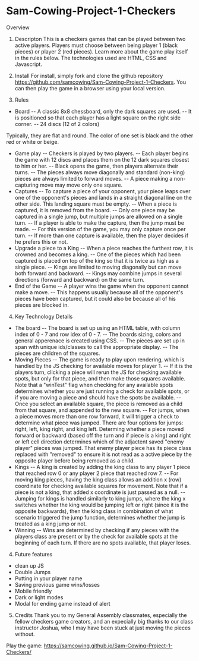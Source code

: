# Sam-Cowing-Project-1-Checkers
Overview
1. Descripton
This is a checkers games that can be played between two active players. Players must choose between being player 1 (black pieces) or player 2 (red pieces). Learn more about the game play itself in the rules below. The technologies used are HTML, CSS and Javascript. 

2. Install 
For install, simply fork and clone the github repository <https://github.com/samcowing/Sam-Cowing-Project-1-Checkers>. You can then play the game in a browser using your local version.

3. Rules
- Board 
-- A classic 8x8 chessboard, only the dark squares are used.
-- It is positioned so that each player has a light square on the right side corner.
-- 24 discs (12 of 2 colors)

Typically, they are flat and round. The color of one set is black and the other red or white or beige.
- Game play
-- Checkers is played by two players.
-- Each player begins the game with 12 discs and places them on the 12 dark squares closest to him or her.
-- Black opens the game, then players alternate their turns.
-- The pieces always move diagonally and standard (non-king) pieces are always limited to forward moves.
-- A piece making a non-capturing move may move only one square.
- Captures 
-- To capture a piece of your opponent, your piece leaps over one of the opponent's pieces and lands in a straight diagonal line on the other side. This landing square must be empty.
-- When a piece is captured, it is removed from the board.
-- Only one piece may be captured in a single jump, but multiple jumps are allowed on a single turn.
-- If a player is able to make the capture, then the jump must be made.
-- For this version of the game, you may only capture once per turn.
-- If more than one capture is available, then the player decides if he prefers this or not.
- Upgrade a piece to a King 
-- When a piece reaches the furthest row, it is crowned and becomes a king.
-- One of the pieces which had been captured is placed on top of the king so that it is twice as high as a single piece.
-- Kings are limited to moving diagonally but can move both forward and backward.
-- Kings may combine jumps in several directions (forward and backward) on the same turn.
- End of the Game
-- A player wins the game when the opponent cannot make a move.
-- This happens usually because all of the opponent's pieces have been captured, but it could also be because all of his pieces are blocked in.

4. Key Technology Details 
- The board
-- The board is set up using an HTML table, with column index of 0 - 7 and row idex of 0 - 7. 
-- The boards sizing, colors and general apperenace is created using CSS.
-- The pieces are set up in span with unique ids/classes to call the appropriate display.
-- The pieces are children of the squares.
- Moving Pieces
-- The game is ready to play upon rendering, which is handled by the JS checking for available moves for player 1. 
-- If it is the players turn, clicking a piece will rerun the JS for checking available spots, but only for that piece, and then make those squares available. Note that a "winTest" flag when checking for any available spots determines whether you are just running a check for available spots, or if you are moving a piece and should have the spots be available. 
-- Once you select an available square, the piece is removed as a child from that square, and appended to the new square.
-- For jumps, when a piece moves more than one row forward, it will trigger a check to determine what piece was jumped. There are four options for jumps: right, left, king right, and king left. Determing whether a piece moved forward or backward (based off the turn and if piece is a king) and right or left cell direction determines which of the adjactent saved "enemy player" pieces was jumped. That enemy player piece has its piece class replaced with "removed" to ensure it is not read as a active piece by the opposite player before being removed as a child.
- Kings
-- A king is created by adding the king class to any player 1 piece that reached row 0 or any player 2 piece that reached row 7. 
-- For moving king pieces, having the king class allows an addition x (row) coordinate for checking available squares for movement. Note that if a piece is not a king, that added x coordinate is just passed as a null.
-- Jumping for kings is handled similarly to king jumps, where the king x switches whether the king would be jumping left or right (since it is the opposite backwards), then the king class in combination of what scenario triggered the jump function, determines whether the jump is treated as a king jump or not.
- Winning 
-- Wins are determined by checking if any pieces with the players class are present or by the check for available spots at the beginning of each turn. If there are no spots available, that player loses. 

4. Future features
- clean up JS
- Double Jumps
- Putting in your player name
- Saving previous game wins/losses
- Mobile friendly
- Dark or light modes
- Modal for ending game instead of alert

5. Credits
Thank you to my General Assembly classmates, especially the fellow checkers game creators, and an expecially big thanks to our class instructor Joshua, who I may have been stuck at just moving the pieces without. 

Play the game: https://samcowing.github.io/Sam-Cowing-Project-1-Checkers/

